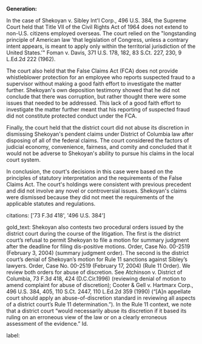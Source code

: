 **Generation:**



In the case of Shekoyan v. Sibley Int'l Corp., 496 U.S. 384, the Supreme Court held that Title VII of the Civil Rights Act of 1964 does not extend to non-U.S. citizens employed overseas. The court relied on the "longstanding principle of American law 'that legislation of Congress, unless a contrary intent appears, is meant to apply only within the territorial jurisdiction of the United States.'" Foman v. Davis, 371 U.S. 178, 182, 83 S.Ct. 227, 230, 9 L.Ed.2d 222 (1962).

The court also held that the False Claims Act (FCA) does not provide whistleblower protection for an employee who reports suspected fraud to a supervisor without making a good faith effort to investigate the matter further. Shekoyan's own deposition testimony showed that he did not conclude that there was corruption, but rather thought there were some issues that needed to be addressed. This lack of a good faith effort to investigate the matter further meant that his reporting of suspected fraud did not constitute protected conduct under the FCA.

Finally, the court held that the district court did not abuse its discretion in dismissing Shekoyan's pendent claims under District of Columbia law after disposing of all of the federal claims. The court considered the factors of judicial economy, convenience, fairness, and comity and concluded that it would not be adverse to Shekoyan's ability to pursue his claims in the local court system.

In conclusion, the court's decisions in this case were based on the principles of statutory interpretation and the requirements of the False Claims Act. The court's holdings were consistent with previous precedent and did not involve any novel or controversial issues. Shekoyan's claims were dismissed because they did not meet the requirements of the applicable statutes and regulations.



citations: ['73 F.3d 418', '496 U.S. 384']

gold_text: Shekoyan also contests two procedural orders issued by the district court during the course of the litigation. The first is the district court’s refusal to permit Shekoyan to file a motion for summary judgment after the deadline for filing dis-positive motions. Order, Case No. 00-2519 (February 3, 2004) (summary judgment order). The second is the district court’s denial of Shekoyan’s motion for Rule 11 sanctions against Sibley’s lawyers. Order, Case No. 00-2519 (February 17, 2004) (Rule 11 Order). We review both orders for abuse of discretion. See Atchinson v. District of Columbia, 73 F.3d 418, 424 (D.C.Cir.1996) (reviewing denial of motion to amend complaint for abuse of discretion); Cooter & Gell v. Hartmarx Corp., 496 U.S. 384, 405, 110 S.Ct. 2447, 110 L.Ed.2d 359 (1990) (“[A]n appellate court should apply an abuse-of-discretion standard in reviewing all aspects of a district court’s Rule 11 determination.”). In the Rule 11 context, we note that a district court “would necessarily abuse its discretion if it based its ruling on an erroneous view of the law or on a clearly erroneous assessment of the evidence.” Id.

label: 